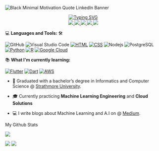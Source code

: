 ![Black Minimal Motivation Quote LinkedIn Banner](https://github.com/user-attachments/assets/cdf7a2b4-611c-4fba-9693-5326a73ab0dd)

<p align="center">
<a href="https://github.com/jnyambok">
    <img src="https://readme-typing-svg.demolab.com?font=Georgia&size=18&duration=2000&pause=100&multiline=true&width=500&height=80&lines=Julius+Nyambok;Machine+Learning+Engineer+%7C+Cloud+Solutions+Specialist+%7C;Data +Scientist+%7C+Aspiring+Football+AI+Engineer%7C+Azure/GCP" alt="Typing SVG" />
</a>
<br/>

<a href="https://nyerere-data-scientist.carrd.co/">
    <img src="https://img.shields.io/badge/Website-red?style=flat-square">
</a>  
<a href="https://drive.google.com/file/d/1aXWdIwa1CYBsMbXJqywteHz7XeOXfduM/view">
    <img src="https://img.shields.io/badge/PDF-CV-red?style=flat-square&logo=adobe">
</a>  
<a href="https://www.linkedin.com/in/julius-nyerere/">
    <img src="https://img.shields.io/badge/-Linkedin-blue?style=flat-square&logo=linkedin">
</a>
<a href="mailto:georgiou.kostas94@gmail.com">
    <img src="https://img.shields.io/badge/-Email-red?style=flat-square&logo=gmail&logoColor=white">
</a>
<a href='https://medium.com/@juliusnyambok14' target="_blank">
    <img src='https://img.shields.io/badge/Medium-%23000000.svg?logo=medium&logoColor=white'>
</a>


<br/> 

</p>

💻 **Languages and Tools:** 🛠️<br>

![GitHub](https://img.shields.io/badge/-GitHub-000000?style=flat&logo=github&logoColor=000000&labelColor=ffffff)
![Visual Studio Code](https://img.shields.io/badge/-VSCode-000000?style=flat&logo=visual-studio-code&labelColor=007ACC)
[![HTML](https://img.shields.io/badge/HTML-%23E34F26.svg?logo=html5&logoColor=white)](#)
[![CSS](https://img.shields.io/badge/CSS-1572B6?logo=css3&logoColor=fff)](#) 
![Nodejs](https://img.shields.io/badge/-Nodejs-000000?style=flat&logo=Node.js)
![PostgreSQL](https://img.shields.io/badge/-PostgreSQL-000000?style=flat&logo=postgresql&logoColor=ffffff&labelColor=336791)
[![Python](https://img.shields.io/badge/Python-3776AB?logo=python&logoColor=fff)](#)
[![R](https://img.shields.io/badge/R-%23276DC3.svg?logo=r&logoColor=white)](#)
[![Google Cloud](https://img.shields.io/badge/Google%20Cloud-%234285F4.svg?logo=google-cloud&logoColor=white)](#)

📚 **What I'm currently learning:** <br>

[![Flutter](https://img.shields.io/badge/Flutter-02569B?logo=flutter&logoColor=fff)](#)
[![Dart](https://img.shields.io/badge/Dart-%230175C2.svg?logo=dart&logoColor=white)](#)
[![AWS](https://img.shields.io/badge/AWS-%23FF9900.svg?logo=amazon-web-services&logoColor=white)](#)



* 📖 Graduated with a bachelor’s degree in Informatics and Computer Science @ [Strathmore University](https://strathmore.edu/). 

* 🎓 Currently practicing **Machine Learning Engineering** and **Cloud Solutions**
  
* 💻 I write blogs about Machine Learning and A.I on @ [Medium](https://medium.com/@juliusnyambok14).

My Github Stats

![](http://github-profile-summary-cards.vercel.app/api/cards/profile-details?username=jnyambok&theme=dracula) 

![](http://github-profile-summary-cards.vercel.app/api/cards/repos-per-language?username=jnyambok&theme=dracula) 
![](http://github-profile-summary-cards.vercel.app/api/cards/most-commit-language?username=jnyambok&theme=dracula)


